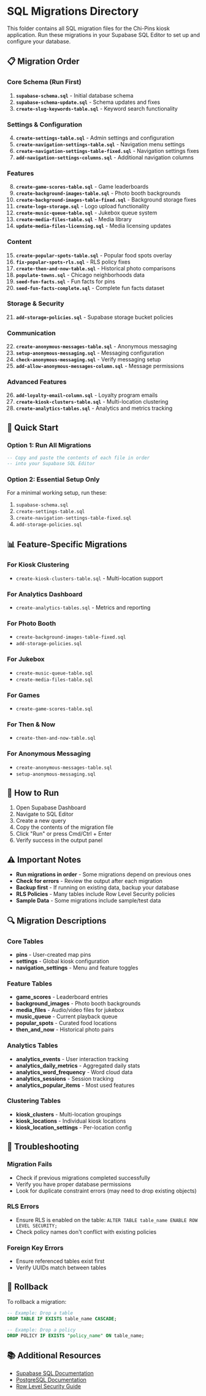# SQL Migrations Directory

This folder contains all SQL migration files for the Chi-Pins kiosk application. Run these migrations in your Supabase SQL Editor to set up and configure your database.

## 📋 Migration Order

### Core Schema (Run First)
1. **`supabase-schema.sql`** - Initial database schema
2. **`supabase-schema-update.sql`** - Schema updates and fixes
3. **`create-slug-keywords-table.sql`** - Keyword search functionality

### Settings & Configuration
4. **`create-settings-table.sql`** - Admin settings and configuration
5. **`create-navigation-settings-table.sql`** - Navigation menu settings
6. **`create-navigation-settings-table-fixed.sql`** - Navigation settings fixes
7. **`add-navigation-settings-columns.sql`** - Additional navigation columns

### Features
8. **`create-game-scores-table.sql`** - Game leaderboards
9. **`create-background-images-table.sql`** - Photo booth backgrounds
10. **`create-background-images-table-fixed.sql`** - Background storage fixes
11. **`create-logo-storage.sql`** - Logo upload functionality
12. **`create-music-queue-table.sql`** - Jukebox queue system
13. **`create-media-files-table.sql`** - Media library
14. **`update-media-files-licensing.sql`** - Media licensing updates

### Content
15. **`create-popular-spots-table.sql`** - Popular food spots overlay
16. **`fix-popular-spots-rls.sql`** - RLS policy fixes
17. **`create-then-and-now-table.sql`** - Historical photo comparisons
18. **`populate-towns.sql`** - Chicago neighborhoods data
19. **`seed-fun-facts.sql`** - Fun facts for pins
20. **`seed-fun-facts-complete.sql`** - Complete fun facts dataset

### Storage & Security
21. **`add-storage-policies.sql`** - Supabase storage bucket policies

### Communication
22. **`create-anonymous-messages-table.sql`** - Anonymous messaging
23. **`setup-anonymous-messaging.sql`** - Messaging configuration
24. **`check-anonymous-messaging.sql`** - Verify messaging setup
25. **`add-allow-anonymous-messages-column.sql`** - Message permissions

### Advanced Features
26. **`add-loyalty-email-column.sql`** - Loyalty program emails
27. **`create-kiosk-clusters-table.sql`** - Multi-location clustering
28. **`create-analytics-tables.sql`** - Analytics and metrics tracking

## 🚀 Quick Start

### Option 1: Run All Migrations
```sql
-- Copy and paste the contents of each file in order
-- into your Supabase SQL Editor
```

### Option 2: Essential Setup Only
For a minimal working setup, run these:
1. `supabase-schema.sql`
2. `create-settings-table.sql`
3. `create-navigation-settings-table-fixed.sql`
4. `add-storage-policies.sql`

## 📊 Feature-Specific Migrations

### For Kiosk Clustering
- `create-kiosk-clusters-table.sql` - Multi-location support

### For Analytics Dashboard
- `create-analytics-tables.sql` - Metrics and reporting

### For Photo Booth
- `create-background-images-table-fixed.sql`
- `add-storage-policies.sql`

### For Jukebox
- `create-music-queue-table.sql`
- `create-media-files-table.sql`

### For Games
- `create-game-scores-table.sql`

### For Then & Now
- `create-then-and-now-table.sql`

### For Anonymous Messaging
- `create-anonymous-messages-table.sql`
- `setup-anonymous-messaging.sql`

## 🔧 How to Run

1. Open Supabase Dashboard
2. Navigate to SQL Editor
3. Create a new query
4. Copy the contents of the migration file
5. Click "Run" or press Cmd/Ctrl + Enter
6. Verify success in the output panel

## ⚠️ Important Notes

- **Run migrations in order** - Some migrations depend on previous ones
- **Check for errors** - Review the output after each migration
- **Backup first** - If running on existing data, backup your database
- **RLS Policies** - Many tables include Row Level Security policies
- **Sample Data** - Some migrations include sample/test data

## 🔍 Migration Descriptions

### Core Tables
- **pins** - User-created map pins
- **settings** - Global kiosk configuration
- **navigation_settings** - Menu and feature toggles

### Feature Tables
- **game_scores** - Leaderboard entries
- **background_images** - Photo booth backgrounds
- **media_files** - Audio/video files for jukebox
- **music_queue** - Current playback queue
- **popular_spots** - Curated food locations
- **then_and_now** - Historical photo pairs

### Analytics Tables
- **analytics_events** - User interaction tracking
- **analytics_daily_metrics** - Aggregated daily stats
- **analytics_word_frequency** - Word cloud data
- **analytics_sessions** - Session tracking
- **analytics_popular_items** - Most used features

### Clustering Tables
- **kiosk_clusters** - Multi-location groupings
- **kiosk_locations** - Individual kiosk locations
- **kiosk_location_settings** - Per-location config

## 📝 Troubleshooting

### Migration Fails
- Check if previous migrations completed successfully
- Verify you have proper database permissions
- Look for duplicate constraint errors (may need to drop existing objects)

### RLS Errors
- Ensure RLS is enabled on the table: `ALTER TABLE table_name ENABLE ROW LEVEL SECURITY;`
- Check policy names don't conflict with existing policies

### Foreign Key Errors
- Ensure referenced tables exist first
- Verify UUIDs match between tables

## 🔄 Rollback

To rollback a migration:
```sql
-- Example: Drop a table
DROP TABLE IF EXISTS table_name CASCADE;

-- Example: Drop a policy
DROP POLICY IF EXISTS "policy_name" ON table_name;
```

## 📚 Additional Resources

- [Supabase SQL Documentation](https://supabase.com/docs/guides/database)
- [PostgreSQL Documentation](https://www.postgresql.org/docs/)
- [Row Level Security Guide](https://supabase.com/docs/guides/auth/row-level-security)
